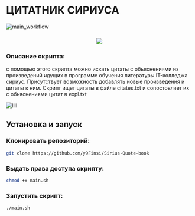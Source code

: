# ЦИТАТНИК СИРИУСА
![main_workflow](https://github.com/EgorikA4/IE/actions/workflows/pylint.yml/badge.svg)

<h3 align="center">
<img src="https://cdn.rawgit.com/odb/official-bash-logo/master/assets/Logos/Identity/PNG/BASH_logo-transparent-bg-color.png">
</h3>

### Описание скрипта:
с помощью этого скрипта можно искать цитаты с обьяснениями из произведений идущих в программе обучения литературы IT-колледжа сириус. Присутствует возможность добавлять новые произведения и цитаты к ним. Скрипт ищет цитаты в файле citates.txt и сопостовляет их с обьяснениями цитат в expl.txt

![llll](https://github.com/y9Finsi/Sirius-Quote-book/assets/98806102/e83c2494-4131-40ec-80c7-66b0c5b4ba62)


## Установка и запуск

### Клонировать репозиторий:
```bash
git clone https://github.com/y9Finsi/Sirius-Quote-book
```

### Выдать права доступа скрипту:
```bash
chmod +x main.sh
```

### Запустить скрипт:
```bash
./main.sh
```
